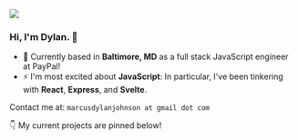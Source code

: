 ![](https://visitor-badge.glitch.me/badge?page_id=mdjohns.visitor-badge)
### Hi, I'm Dylan. 👋
- 🍃️ Currently based in **Baltimore, MD** as a full stack JavaScript engineer at PayPal!
- ⚡ I'm most excited about **JavaScript**: In particular, I've been tinkering with **React**, **Express**, and **Svelte**.

Contact me at: `marcusdylanjohnson at gmail dot com`

👇️ My current projects are pinned below!


